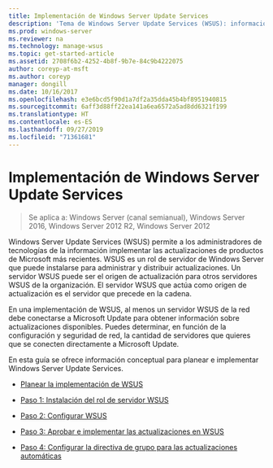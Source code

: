 ```yaml
---
title: Implementación de Windows Server Update Services
description: 'Tema de Windows Server Update Services (WSUS): información general sobre el proceso de implementación con vínculos a los cuatro pasos necesarios para realizarlo'
ms.prod: windows-server
ms.reviewer: na
ms.technology: manage-wsus
ms.topic: get-started-article
ms.assetid: 2708f6b2-4252-4b8f-9b7e-84c9b4222075
author: coreyp-at-msft
ms.author: coreyp
manager: dongill
ms.date: 10/16/2017
ms.openlocfilehash: e3e6bcd5f90d1a7df2a35dda45b4bf8951940815
ms.sourcegitcommit: 6aff3d88ff22ea141a6ea6572a5ad8dd6321f199
ms.translationtype: HT
ms.contentlocale: es-ES
ms.lasthandoff: 09/27/2019
ms.locfileid: "71361681"
---
```

# <a name="deploy-windows-server-update-services"></a>Implementación de Windows Server Update Services

>Se aplica a: Windows Server (canal semianual), Windows Server 2016, Windows Server 2012 R2, Windows Server 2012

Windows Server Update Services (WSUS) permite a los administradores de tecnologías de la información implementar las actualizaciones de productos de Microsoft más recientes. WSUS es un rol de servidor de Windows Server que puede instalarse para administrar y distribuir actualizaciones. Un servidor WSUS puede ser el origen de actualización para otros servidores WSUS de la organización. El servidor WSUS que actúa como origen de actualización es el servidor que precede en la cadena.  

En una implementación de WSUS, al menos un servidor WSUS de la red debe conectarse a Microsoft Update para obtener información sobre actualizaciones disponibles. Puedes determinar, en función de la configuración y seguridad de red, la cantidad de servidores que quieres que se conecten directamente a Microsoft Update.  

En esta guía se ofrece información conceptual para planear e implementar Windows Server Update Services.  

-   [Planear la implementación de WSUS](../plan/plan-your-wsus-deployment.md)  

-   [Paso 1: Instalación del rol de servidor WSUS](1-install-the-wsus-server-role.md)  

-   [Paso 2: Configurar WSUS](2-configure-wsus.md)  

-   [Paso 3: Aprobar e implementar las actualizaciones en WSUS](3-approve-and-deploy-updates-in-wsus.md)  

-   [Paso 4: Configurar la directiva de grupo para las actualizaciones automáticas](4-configure-group-policy-settings-for-automatic-updates.md)  
